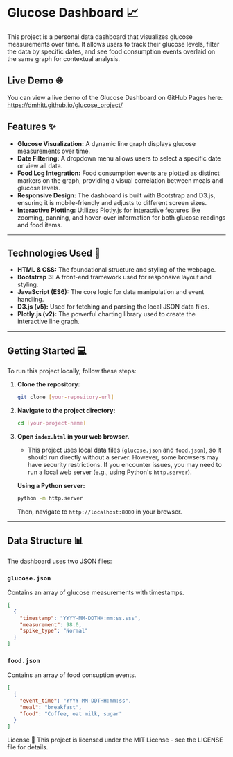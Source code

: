 # Glucose Dashboard 📈

This project is a personal data dashboard that visualizes glucose measurements over time. It allows users to track their glucose levels, filter the data by specific dates, and see food consumption events overlaid on the same graph for contextual analysis.


## Live Demo 🌐
You can view a live demo of the Glucose Dashboard on GitHub Pages here:
https://dmhitt.github.io/glucose_project/

## Features ✨

* **Glucose Visualization:** A dynamic line graph displays glucose measurements over time.
* **Date Filtering:** A dropdown menu allows users to select a specific date or view all data.
* **Food Log Integration:** Food consumption events are plotted as distinct markers on the graph, providing a visual correlation between meals and glucose levels.
* **Responsive Design:** The dashboard is built with Bootstrap and D3.js, ensuring it is mobile-friendly and adjusts to different screen sizes.
* **Interactive Plotting:** Utilizes Plotly.js for interactive features like zooming, panning, and hover-over information for both glucose readings and food items.

---

## Technologies Used 🚀

* **HTML & CSS:** The foundational structure and styling of the webpage.
* **Bootstrap 3:** A front-end framework used for responsive layout and styling.
* **JavaScript (ES6):** The core logic for data manipulation and event handling.
* **D3.js (v5):** Used for fetching and parsing the local JSON data files.
* **Plotly.js (v2):** The powerful charting library used to create the interactive line graph.

---

## Getting Started 💻

To run this project locally, follow these steps:

1.  **Clone the repository:**
    ```bash
    git clone [your-repository-url]
    ```
2.  **Navigate to the project directory:**
    ```bash
    cd [your-project-name]
    ```
3.  **Open `index.html` in your web browser.**
    * This project uses local data files (`glucose.json` and `food.json`), so it should run directly without a server. However, some browsers may have security restrictions. If you encounter issues, you may need to run a local web server (e.g., using Python's `http.server`).

    **Using a Python server:**
    ```bash
    python -m http.server
    ```
    Then, navigate to `http://localhost:8000` in your browser.

---

## Data Structure 📊

The dashboard uses two JSON files:

### `glucose.json`
Contains an array of glucose measurements with timestamps.

```json
[
  {
    "timestamp": "YYYY-MM-DDTHH:mm:ss.sss",
    "measurement": 98.0,
    "spike_type": "Normal"
  }
]

```

### `food.json`
Contains an array of food consuption events.

```json
[
  {
    "event_time": "YYYY-MM-DDTHH:mm:ss",
    "meal": "breakfast",
    "food": "Coffee, oat milk, sugar"
  }
]
```



License 📜
This project is licensed under the MIT License - see the LICENSE file for details.
